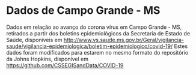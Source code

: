 # Dados de Campo Grande - MS
Dados em relação ao avanço do corona vírus em Campo Grande - MS, retirados a partir dos boletins epidemiológicos da Secretaria de Estado de Saúde, disponíveis em http://www.vs.saude.ms.gov.br/Geral/vigilancia-saude/vigilancia-epidemiologica/boletim-epidemiologico/covid-19/
Estes dados foram modificados para estarem no mesmo formato do repositório da Johns Hopkins, disponível em https://github.com/CSSEGISandData/COVID-19
